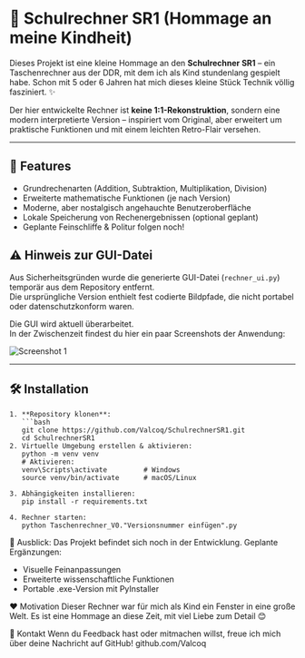 # 🧮 Schulrechner SR1 (Hommage an meine Kindheit)

Dieses Projekt ist eine kleine Hommage an den **Schulrechner SR1** – ein Taschenrechner aus der DDR, mit dem ich als Kind stundenlang gespielt habe. 
Schon mit 5 oder 6 Jahren hat mich dieses kleine Stück Technik völlig fasziniert. ✨

Der hier entwickelte Rechner ist **keine 1:1-Rekonstruktion**, sondern eine modern interpretierte Version – inspiriert vom Original, aber erweitert um praktische Funktionen und mit einem leichten Retro-Flair versehen.

---

## 🚀 Features

- Grundrechenarten (Addition, Subtraktion, Multiplikation, Division)
- Erweiterte mathematische Funktionen (je nach Version)
- Moderne, aber nostalgisch angehauchte Benutzeroberfläche
- Lokale Speicherung von Rechenergebnissen (optional geplant)
- Geplante Feinschliffe & Politur folgen noch!

## ⚠️ Hinweis zur GUI-Datei

Aus Sicherheitsgründen wurde die generierte GUI-Datei (`rechner_ui.py`) temporär aus dem Repository entfernt.  
Die ursprüngliche Version enthielt fest codierte Bildpfade, die nicht portabel oder datenschutzkonform waren.

Die GUI wird aktuell überarbeitet.  
In der Zwischenzeit findest du hier ein paar Screenshots der Anwendung:

![Screenshot 1](assets/screenshots/screenshot1.jpg)

---

## 🛠️ Installation

    1. **Repository klonen**:
       ```bash
       git clone https://github.com/Valcoq/SchulrechnerSR1.git
       cd SchulrechnerSR1
    2. Virtuelle Umgebung erstellen & aktivieren:
       python -m venv venv
       # Aktivieren:
       venv\Scripts\activate         # Windows
       source venv/bin/activate      # macOS/Linux
       
    3. Abhängigkeiten installieren:
       pip install -r requirements.txt
       
    4. Rechner starten:
       python Taschenrechner_V0."Versionsnummer einfügen".py
  
🧭 Ausblick: 
Das Projekt befindet sich noch in der Entwicklung. Geplante Ergänzungen:
  - Visuelle Feinanpassungen
  - Erweiterte wissenschaftliche Funktionen
  - Portable .exe-Version mit PyInstaller

❤️ Motivation
Dieser Rechner war für mich als Kind ein Fenster in eine große Welt. 
Es ist eine Hommage an diese Zeit, mit viel Liebe zum Detail 😊

🤝 Kontakt
Wenn du Feedback hast oder mitmachen willst, freue ich mich über deine Nachricht auf GitHub!
github.com/Valcoq

